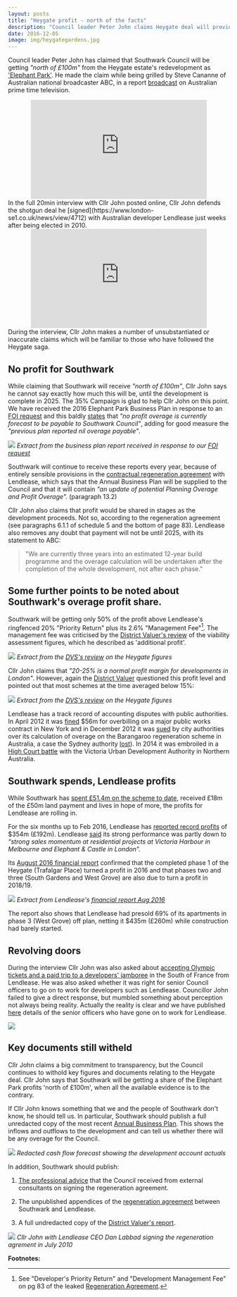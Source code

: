 ```yaml
---
layout: posts
title: "Heygate profit - north of the facts"
description: "Council leader Peter John claims Heygate deal will provide Council with 'north of £100m profit'"
date: 2016-12-05
image: img/heygategardens.jpg
---
```

Council leader Peter John has claimed that Southwark Council will be getting _"north of £100m"_ from the Heygate estate's redevelopment as ['Elephant Park'](https://www.elephantpark.co.uk). He made the claim while being grilled by Steve Cananne of Australian national broadcaster 
ABC, in a report [broadcast](https://www.abc.net.au/news/2016-11-11/homes-for-profit-not-people./8019560) on Australian prime time television.
<center>
<iframe width="400" height="225" 
src="https://www.youtube.com/embed/3ZrDvxOAV5A" align="center" frameborder="0" 
allowfullscreen></iframe>
</center>
In the full 20min interview with Cllr John posted online, Cllr John defends the shotgun deal he [signed](https://www.london-se1.co.uk/news/view/4712) with Australian developer Lendlease just weeks after being elected in 2010.
<center>
<iframe width="400" height="225" 
src="https://www.youtube.com/embed/gq_QpqIArGg" align="center" frameborder="0" 
allowfullscreen></iframe>
</center>
During the interview, Cllr John makes a number of unsubstantiated or inaccurate claims which will be familiar to those who have followed the Heygate saga. 

## No profit for Southwark
While claiming that Southwark will receive _"north of £100m"_, Cllr John says he cannot say exactly how much this will be, until the development is complete in 2025. The 35% Campaign is glad to help Cllr John on this point. We have received the 2016 Elephant Park Business Plan in response to an [FOI request](https://www.whatdotheyknow.com/request/heygate_estate_regeneration_annu) and this baldly [states](https://35percent.org/2016-05-11-no-profit-share-the-true-value-of-the-heygate-regeneration/) that _"no profit overage is currently forecast to be payable to Southwark Council"_, adding for good measure the _"previous plan reported nil overage payable"_.

![](https://35percent.org/img/ElephantParkBusinessPlanFeb2016.png)
*Extract from the business plan report received in response to our [FOI request](https://www.whatdotheyknow.com/request/heygate_estate_regeneration_annu)*

Southwark will continue to receive these reports every year, because of entirely sensible provisions in the [contractual regeneration agreement](https://southwarknotes.files.wordpress.com/2013/02/ra.pdf) with Lendlease, which says that the Annual Business Plan will be supplied to the Council and that it will contain _"an update of potential Planning Overage and Profit Overage"._ (paragraph 13.2)

Cllr John also claims that profit would be shared in stages as the development proceeds.
Not so, according to the regeneration agreement (see paragraphs 6.1.1 of schedule 5 and the bottom of page 83). Lendlease also removes any doubt that payment will not be until 2025, with its statement to ABC: 

>"We are currently three years into an estimated 12-year build programme and the overage calculation will be undertaken after the completion of the whole development, not after each phase." 

## Some further points to be noted about Southwark's overage profit share.
Southwark will be getting only 50% of the profit above Lendlease's ringfenced 20% "Priority Return" plus its 2.6% "Management Fee"[^1]. The management fee was criticised by the [District Valuer's review](https://crappistmartin.github.io/images/DVSreport_HeygateOutline.pdf) of the viability assessment figures, which he described as 'additional profit'.

![](https://35percent.org/img/DVSreport_managementfee.png)
*Extract from the [DVS's review](https://crappistmartin.github.io/images/DVSreport_HeygateOutline.pdf) on the Heygate figures*

Cllr John claims that _"20-25% is a normal profit margin for developments in London"_. However, again the [District Valuer](https://www.gov.uk/government/organisations/district-valuer-services-dvs/about) questioned this profit level and pointed out that most schemes at the time averaged below 15%:

![](https://35percent.org/img/DVSacceptablereturn.png)
*Extract from the [DVS's review](https://crappistmartin.github.io/images/DVSreport_HeygateOutline.pdf) on the Heygate figures*

Lendlease has a track record of accounting disputes with public authorities. In April 2012 it was [fined](https://www.nytimes.com/2012/04/25/nyregion/lend-lease-expected-to-admit-to-fraud-scheme.html) $56m for overbilling on a major public works contract in New York and in December 2012 it was [sued](https://www.smh.com.au/nsw/valuation-dispute-poses-threat-to-1b-return-from-barangaroo-20121206-2ay9e.html) by city authorities over its calculation of overage on the Barangaroo regeneration scheme in Australia, a case the Sydney authority [lost](https://www.smh.com.au/nsw/barangaroo-public-works-in-doubt-after-government-loses-court-battle-with-lend-lease-20140821-106lke.html)). In 2014 it was embroiled in a [High Court battle](https://www.pitcher.com.au/news/lend-lease-decision-impact-property-development-arrangements) with the Victoria Urban Development Authority in Northern Australia.

## Southwark spends, Lendlease profits
While Southwark has [spent £51.4m on the scheme to date](https://35percent.org/heygate-regeneration-faq/#decant-costs), received £18m of the £50m land payment and lives in hope of more, the profits for Lendlease are rolling in. 

For the six months up to Feb 2016, Lendlease has [reported record profits](https://www.afr.com/real-estate/commercial/lendlease-firsthalf-net-profit-rises-121pc-to-354-million-20160216-gmvxux) of $354m (£192m). Lendlease [said](https://www.smh.com.au/business/property/lendlease-reports-a-3538-million-profit-20160216-gmvo2z.html) its strong performance was partly down to _“strong sales momentum at residential projects at Victoria Harbour in Melbourne and Elephant & Castle in London”._ 

Its [August 2016 financial report](https://35percent.org/img/LLfinancialreport_aug2016.pdf) confirmed that the completed phase 1 of the Heygate (Trafalgar Place) turned a profit in 2016 and that phases two and three (South Gardens and West Grove) are also due to turn a profit in 2018/19.

![](https://35percent.org/img/llprofitprofile.png)
*Extract from Lendlease's [financial report Aug 2016](https://35percent.org/img/LLfinancialreport_aug2016.pdf)*

The report also shows that Lendlease had presold 69% of its apartments in phase 3 (West Grove) off plan, netting it $435m (£260m) while construction had barely started. 

## Revolving doors
During the interview Cllr John was also asked about [accepting Olympic tickets and a paid trip to a developers' jamboree](https://embed.verite.co/timeline/?source=0Aprl6XcACewydEhRaWFOLVBfUjBSVW1HUGVZNEhGeFE&font=Bevan-PotanoSans&maptype=toner&lang=en&hash_bookmark=true&start_zoom_adjust=2&height=650#33) in the South of France from Lendlease. He was also asked whether it was right for senior Council officers to go on to work for developers such as Lendlease. Councillor John failed to give a direct response, but mumbled something about perception not always being reality. Actually the reality is clear and we have published [here](https://35percent.org/revolving-doors/) details of the senior officers who have gone on to work for Lendlease. 

![](https://farm9.staticflickr.com/8244/8637497136_d25afc426a.jpg)

## Key documents still witheld
Cllr John claims a big commitment to transparency, but the Council continues to withold key figures and documents relating to the Heygate deal. Cllr John says that Southwark will be getting a share of the Elephant Park profits 'north of £100m', when all the available evidence is to the contrary.

If Cllr John knows something that we and the people of Southwark don't know, he should tell us. In particular, Southwark should publish a full unredacted copy of the most recent [Annual Business Plan](https://www.whatdotheyknow.com/request/heygate_estate_regeneration_annu). This shows the inflows and outflows to the development and can tell us whether there will be any overage for the Council.

![](https://35percent.org/img/RAcashflowforecast.png)
*Redacted cash flow forecast showing the development account actuals*

In addition, Southwark should publish:

1. [The professional advice](https://www.whatdotheyknow.com/request/financial_advice_on_signing_rege) that the Council received from external consultants on signing the regeneration agreement.

2. The unpublished appendices of the [regeneration agreement](https://southwarknotes.files.wordpress.com/2013/02/ra.pdf) between Southwark and Lendlease.

3. A full undredacted copy of the [District Valuer's report](https://crappistmartin.github.io/images/DVSreport_HeygateOutline.pdf).

  
![](https://www.london-se1.co.uk/news/imageuploads/1280161383_62.49.27.213.jpg)
*Cllr John with Lendlease CEO Dan Labbad signing the regeneration agrement in July 2010*


__Footnotes:__

[^1]: See "Developer's Priority Return" and "Development Management Fee" on pg 83 of the leaked [Regeneration Agreement](https://southwarknotes.files.wordpress.com/2013/02/ra.pdf).

